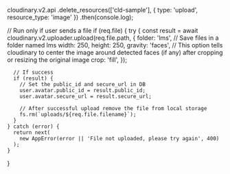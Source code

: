 cloudinary.v2.api
  .delete_resources(['cld-sample'], 
    { type: 'upload', resource_type: 'image' })
  .then(console.log);


  // Run only if user sends a file
  if (req.file) {
    try {
      const result = await cloudinary.v2.uploader.upload(req.file.path, {
        folder: 'lms', // Save files in a folder named lms
        width: 250,
        height: 250,
        gravity: 'faces', // This option tells cloudinary to center the image around detected faces (if any) after cropping or resizing the original image
        crop: 'fill',
      });

      // If success
      if (result) {
        // Set the public_id and secure_url in DB
        user.avatar.public_id = result.public_id;
        user.avatar.secure_url = result.secure_url;

        // After successful upload remove the file from local storage
        fs.rm(`uploads/${req.file.filename}`);
      }
    } catch (error) {
      return next(
        new AppError(error || 'File not uploaded, please try again', 400)
      );
    }
  }